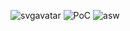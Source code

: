 ![svgavatar](https://github.com/k1r4-id/k1r4-id.github.io/assets/62828015/f7d65442-e358-4d75-8bd6-db73f3d2def3)
![PoC](https://github.com/k1r4-id/k1r4-id.github.io/assets/62828015/90d90c7d-d913-4f88-8fa4-660e58bec204)
![asw](https://github.com/k1r4-id/k1r4-id.github.io/assets/62828015/01a8964d-4ed6-4cd1-956c-5811ffc0e43a)
